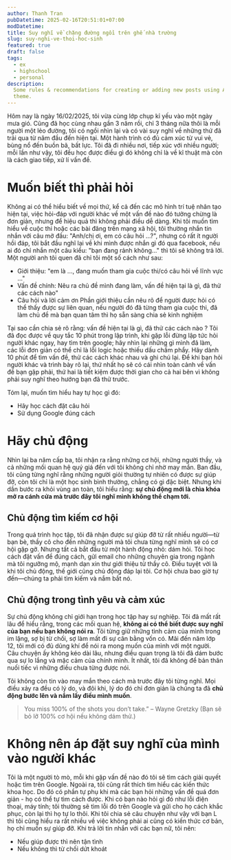 ```yaml
---
author: Thanh Tran
pubDatetime: 2025-02-16T20:51:01+07:00
modDatetime: 
title: Suy nghĩ về chặng đường ngồi trên ghế nhà trường
slug: suy-nghi-ve-thoi-hoc-sinh
featured: true
draft: false
tags:
  - ex
  - highschool
  - personal
description:
  Some rules & recommendations for creating or adding new posts using AstroPaper
  theme.
---
```


Hôm nay là ngày 16/02/2025, tôi vừa cùng lớp chụp kỉ yếu vào một ngày mưa gió. Cũng đã học cùng nhau gần 3 năm rồi, chỉ 3 tháng nữa thôi là mỗi người một lẻo đường, tôi có ngồi nhìn lại và có vài suy nghĩ về những thứ đã trải qua từ năm đầu đến hiện tại.
Một hành trình có đủ cảm xúc từ vui vẻ, bùng nổ đến buồn bã, bất lực. Tôi đã đi nhiều nơi, tiếp xúc với nhiều người; mỗi lần như vậy, tôi đều học được điều gì đó không chỉ là về kĩ thuật mà còn là cách giao tiếp, xử lí vấn đề.

# Muốn biết thì phải hỏi
Không ai có thể hiểu biết về mọi thứ, kể cả đến các mô hình trí tuệ nhân tạo hiện tại, việc hỏi-đáp với người khác về một vấn đề nào đó tưởng chừng là đơn giản, nhưng để hiệu quả thì không phải điều dễ dàng.
Khi tôi muốn tìm hiểu về cuộc thi hoặc các bài đăng trên mạng xã hội, tôi thường nhắn tin nhắn với câu mở đầu: "Anh/chị ơi, em có câu hỏi ...?", nhưng có rất ít người hồi đáp, tôi bắt đầu nghĩ lại về khi mình được nhắn gì đó qua facebook, nếu ai đó chỉ nhắn một câu kiểu: "bạn đang rảnh không..." thì tôi sẽ không trả lời. Một người anh tôi quen đã chỉ tôi một số cách như sau: 
- Giới thiệu: "em là ..., đang muốn tham gia cuộc thi/có câu hỏi về lĩnh vực ..."
- Vấn đề chính: Nêu ra chủ đề mình đang làm, vấn đề hiện tại là gì, đã thử các cách nào"
- Câu hỏi và lời cảm ơn
Phần giới thiệu cần nêu rõ để người được hỏi có thể thấy được sự liên quan, nếu người đó đã từng tham gia cuộc thi, đã làm chủ đề mà bạn quan tâm thì họ sẵn sàng chia sẻ kinh nghiệm

Tại sao cần chia sẻ rõ rằng: vấn đề hiện tại là gì, đã thử các cách nào ? Tôi đã đọc được về quy tắc 10 phút trong lập trình, khi gặp lỗi đừng lập tức hỏi người khác ngay, hay tìm trên google; hãy nhìn lại những gì mình đã làm, các lỗi đơn giản có thể chỉ là lỗi logic hoặc thiếu dấu chấm phẩy. Hãy dành 10 phút để tìm vấn đề, thử các cách khác nhau và ghi chú lại. Để khi bạn hỏi người khác và trình bày rõ lại, thứ nhất họ sẽ có cái nhìn toàn cảnh về vấn đề bạn gặp phải, thứ hai là tiết kiệm được thời gian cho cả hai bên vì không phải suy nghĩ theo hướng bạn đã thử trước. 

Tóm lại, muốn tìm hiểu hay tự học gì đó:
* Hãy học cách đặt câu hỏi
* Sử dụng Google đúng cách

# Hãy chủ động

Nhìn lại ba năm cấp ba, tôi nhận ra rằng những cơ hội, những người thầy, và cả những mối quan hệ quý giá đến với tôi không chỉ nhờ may mắn. Ban đầu, tôi cũng từng nghĩ rằng những người giỏi thường tự nhiên có được sự giúp đỡ, còn tôi chỉ là một học sinh bình thường, chẳng có gì đặc biệt. Nhưng khi dần bước ra khỏi vùng an toàn, tôi hiểu rằng: **sự chủ động mới là chìa khóa mở ra cánh cửa mà trước đây tôi nghĩ mình không thể chạm tới.**  

## **Chủ động tìm kiếm cơ hội**  
Trong quá trình học tập, tôi đã nhận được sự giúp đỡ từ rất nhiều người—từ bạn bè, thầy cô cho đến những người mà tôi chưa từng nghĩ mình sẽ có cơ hội gặp gỡ. Nhưng tất cả bắt đầu từ một hành động nhỏ: dám hỏi. Tôi học cách đặt vấn đề đúng cách, gửi email cho những chuyên gia trong ngành mà tôi ngưỡng mộ, mạnh dạn xin thư giới thiệu từ thầy cô. Điều tuyệt vời là khi tôi chủ động, thế giới cũng chủ động đáp lại tôi. Cơ hội chưa bao giờ tự đến—chúng ta phải tìm kiếm và nắm bắt nó.  

## **Chủ động trong tình yêu và cảm xúc**  
Sự chủ động không chỉ giới hạn trong học tập hay sự nghiệp. Tôi đã mất rất lâu để hiểu rằng, trong các mối quan hệ, **không ai có thể biết được suy nghĩ của bạn nếu bạn không nói ra**. Tôi từng giữ những tình cảm của mình trong im lặng, sợ bị từ chối, sợ làm mất đi sự cân bằng vốn có. Mãi đến năm lớp 12, tôi mới có đủ dũng khí để nói ra mong muốn của mình với một người. Câu chuyện ấy không kéo dài lâu, nhưng điều quan trọng là tôi đã dám bước qua sự lo lắng và mặc cảm của chính mình. Ít nhất, tôi đã không để bản thân nuối tiếc vì những điều chưa từng được nói.  
 
Tôi không còn tin vào may mắn theo cách mà trước đây tôi từng nghĩ. Mọi điều xảy ra đều có lý do, và đôi khi, lý do đó chỉ đơn giản là chúng ta đã **chủ động bước lên và nắm lấy điều mình muốn**.  

> You miss 100% of the shots you don’t take.” – Wayne Gretzky (Bạn sẽ bỏ lỡ 100% cơ hội nếu không dám thử.)  
 
# Không nên áp đặt suy nghĩ của mình vào người khác
Tôi là một người tò mò, mỗi khi gặp vấn đề nào đó tôi sẽ tìm cách giải quyết hoặc tìm trên Google. Ngoài ra, tôi cũng rất thích tìm hiểu các kiến thức khoa học. Do đó có phần tự phụ khi mà các bạn hỏi những vấn đề quá đơn giản - họ có thể tự tìm cách được.
Khi có bạn nào hỏi gì đó như lỗi điện thoại, máy tính; tôi thường sẽ tìm lỗi đó trên Google và gửi cho họ cách khắc phục, còn lại thì họ tự lo thôi. Khi tôi chia sẻ câu chuyện như vậy với bạn L thì tôi cũng hiểu ra rất nhiều về việc không phải ai cũng có kiến thức cơ bản, họ chỉ muốn sự giúp đỡ.
Khi trả lời tin nhắn với các bạn nữ, tôi nên:
- Nếu giúp được thì nên tận tình
- Nếu không thì từ chối dứt khoát

# 